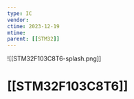 ```yaml
---
type: IC
vendor: 
ctime: 2023-12-19 
mtime:
parent: [[STM32]]
---
```


![[STM32F103C8T6-splash.png]]

# [[STM32F103C8T6]]







